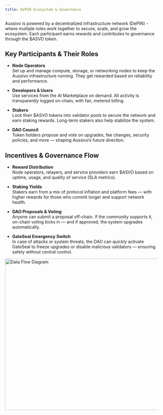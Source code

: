 ```yaml
---
title: DePIN Ecosystem & Governance
---
```


Aussivo is powered by a decentralized infrastructure network (DePIN) - where multiple roles work together to secure, scale, and grow the ecosystem. Each participant earns rewards and contributes to governance through the $ASVO token.

## Key Participants & Their Roles

- **Node Operators**  
  Set up and manage compute, storage, or networking nodes to keep the Aussivo infrastructure running. They get rewarded based on reliability and performance.

- **Developers & Users**  
  Use services from the AI Marketplace on demand. All activity is transparently logged on-chain, with fair, metered billing.

- **Stakers**  
  Lock their $ASVO tokens into validator pools to secure the network and earn staking rewards. Long-term stakers also help stabilize the system.

- **DAO Council**  
  Token holders propose and vote on upgrades, fee changes, security policies, and more — shaping Aussivo’s future direction.

## Incentives & Governance Flow

- **Reward Distribution**  
  Node operators, relayers, and service providers earn $ASVO based on uptime, usage, and quality of service (SLA metrics).

- **Staking Yields**  
  Stakers earn from a mix of protocol inflation and platform fees — with higher rewards for those who commit longer and support network health.

- **DAO Proposals & Voting**  
  Anyone can submit a proposal off-chain. If the community supports it, on-chain voting kicks in — and if approved, the system upgrades automatically.

- **GateSeal Emergency Switch**  
  In case of attacks or system threats, the DAO can quickly activate GateSeal to freeze upgrades or disable malicious validators — ensuring safety without central control.

<img src="/img/depin.png" alt="Data Flow Diagram" width="1000" height="500" />
